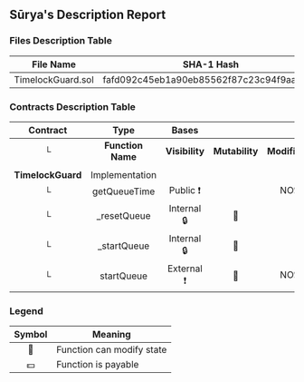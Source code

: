 ## Sūrya's Description Report

### Files Description Table


|  File Name  |  SHA-1 Hash  |
|-------------|--------------|
| TimelockGuard.sol | fafd092c45eb1a90eb85562f87c23c94f9aaa941 |


### Contracts Description Table


|  Contract  |         Type        |       Bases      |                  |                 |
|:----------:|:-------------------:|:----------------:|:----------------:|:---------------:|
|     └      |  **Function Name**  |  **Visibility**  |  **Mutability**  |  **Modifiers**  |
||||||
| **TimelockGuard** | Implementation |  |||
| └ | getQueueTime | Public ❗️ |   |NO❗️ |
| └ | _resetQueue | Internal 🔒 | 🛑  | |
| └ | _startQueue | Internal 🔒 | 🛑  | |
| └ | startQueue | External ❗️ | 🛑  |NO❗️ |


### Legend

|  Symbol  |  Meaning  |
|:--------:|-----------|
|    🛑    | Function can modify state |
|    💵    | Function is payable |
